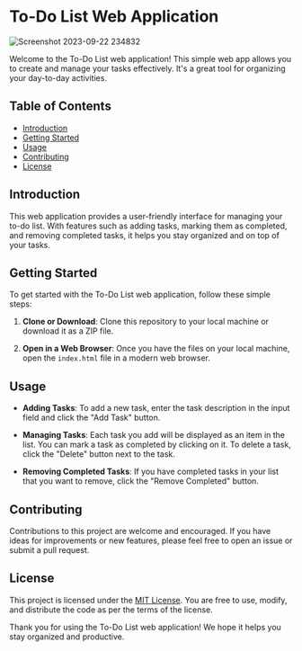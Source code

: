 # To-Do List Web Application
![Screenshot 2023-09-22 234832](https://github.com/Mayank-Garg7/ToDoList/assets/113042462/4b30096e-3e88-4fd0-a1c2-c06cc5299498)

Welcome to the To-Do List web application! This simple web app allows you to create and manage your tasks effectively. It's a great tool for organizing your day-to-day activities.

## Table of Contents

- [Introduction](#introduction)
- [Getting Started](#getting-started)
- [Usage](#usage)
- [Contributing](#contributing)
- [License](#license)

## Introduction

This web application provides a user-friendly interface for managing your to-do list. With features such as adding tasks, marking them as completed, and removing completed tasks, it helps you stay organized and on top of your tasks.

## Getting Started

To get started with the To-Do List web application, follow these simple steps:

1. **Clone or Download**: Clone this repository to your local machine or download it as a ZIP file.

2. **Open in a Web Browser**: Once you have the files on your local machine, open the `index.html` file in a modern web browser.

## Usage

- **Adding Tasks**: To add a new task, enter the task description in the input field and click the "Add Task" button.

- **Managing Tasks**: Each task you add will be displayed as an item in the list. You can mark a task as completed by clicking on it. To delete a task, click the "Delete" button next to the task.

- **Removing Completed Tasks**: If you have completed tasks in your list that you want to remove, click the "Remove Completed" button.

## Contributing

Contributions to this project are welcome and encouraged. If you have ideas for improvements or new features, please feel free to open an issue or submit a pull request.

## License

This project is licensed under the [MIT License](LICENSE). You are free to use, modify, and distribute the code as per the terms of the license.

Thank you for using the To-Do List web application! We hope it helps you stay organized and productive.
